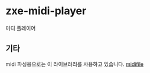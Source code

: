 # zxe-midi-player
미디 플레이어

## 기타
midi 파싱용으로는 이 라이브러리를 사용하고 있습니다. 
[midifile](https://github.com/nfroidure/midifile)